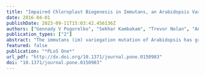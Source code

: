 ```yaml
---
title: "Impaired Chloroplast Biogenesis in Immutans, an Arabidopsis Variegation Mutant, Modifies Developmental Programming, Cell Wall Composition and Resistance to Pseudomonas syringae"
date: 2016-04-01
publishDate: 2023-09-11T15:03:42.456136Z
authors: ["Gennady V Pogorelko", "Sekhar Kambakam", "Trevor Nolan", "Andrew Foudree", "Olga A Zabotina", "Steven R Rodermel"]
publication_types: ["2"]
abstract: "The immutans (im) variegation mutation of Arabidopsis has green- and white- sectored leaves due to action of a nuclear recessive gene. IM codes for PTOX, a plastoquinol oxidase in plastid membranes. Previous studies have revealed that the green and white sectors develop into sources (green tissues) and sinks (white tissues) early in leaf development. In this report we focus on white sectors, and show that their transformation into effective sinks involves a sharp reduction in plastid number and size. Despite these reductions, cells in the white sectors have near-normal amounts of plastid RNA and protein, and surprisingly, a marked amplification of chloroplast DNA. The maintenance of protein synthesis capacity in the white sectors might poise plastids for their development into other plastid types. The green and white im sectors have different cell wall compositions: whereas cell walls in the green sectors resemble those in wild type, cell walls in the white sectors have reduced lignin and cellulose microfibrils, as well as alterations in galactomannans and the decoration of xyloglucan. These changes promote susceptibility to the pathogen Pseudomonas syringae. Enhanced susceptibility can also be explained by repressed expression of some, but not all, defense genes. We suggest that differences in morphology, physiology and biochemistry between the green and white sectors is caused by a reprogramming of leaf development that is coordinated, in part, by mechanisms of retrograde (plastid-to-nucleus) signaling, perhaps mediated by ROS. We conclude that variegation mutants offer a novel system to study leaf developmental programming, cell wall metabolism and host-pathogen interactions."
featured: false
publication: "*PLoS One*"
url_pdf: "http://dx.doi.org/10.1371/journal.pone.0150983"
doi: "10.1371/journal.pone.0150983"
---
```


